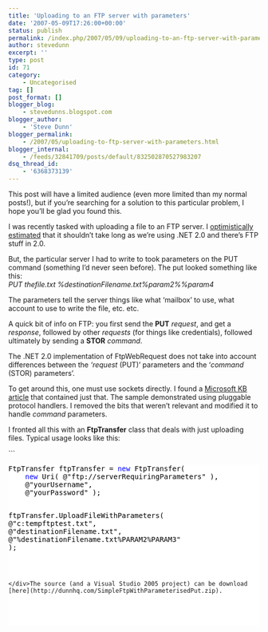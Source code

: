 ```yaml
---
title: 'Uploading to an FTP server with parameters'
date: '2007-05-09T17:26:00+00:00'
status: publish
permalink: /index.php/2007/05/09/uploading-to-an-ftp-server-with-parameters
author: stevedunn
excerpt: ''
type: post
id: 71
category:
    - Uncategorised
tag: []
post_format: []
blogger_blog:
    - stevedunns.blogspot.com
blogger_author:
    - 'Steve Dunn'
blogger_permalink:
    - /2007/05/uploading-to-ftp-server-with-parameters.html
blogger_internal:
    - /feeds/32841709/posts/default/832502870527983207
dsq_thread_id:
    - '6368373139'
---
```

This post will have a limited audience (even more limited than my normal posts!), but if you’re searching for a solution to this particular problem, I hope you’ll be glad you found this.

I was recently tasked with uploading a file to an FTP server. I [optimistically estimated](http://www.hanselman.com/blog/SoftwareEstimationRememberThatTargetsAreNotEstimates.aspx) that it shouldn’t take long as we’re using .NET 2.0 and there’s FTP stuff in 2.0.

But, the particular server I had to write to took parameters on the PUT command (something I’d never seen before). The put looked something like this:  
*PUT thefile.txt %destinationFilename.txt%param2%%param4*

The parameters tell the server things like what ‘mailbox’ to use, what account to use to write the file, etc. etc.

A quick bit of info on FTP: you first send the **PUT** *request*, and get a *response*, followed by other *requests* (for things like credentials), followed ultimately by sending a **STOR** *command*.

The .NET 2.0 implementation of FtpWebRequest does not take into account differences between the *‘request* (PUT)’ parameters and the ‘*command* (STOR) parameters’.

To get around this, one must use sockets directly. I found a [Microsoft KB article](http://support.microsoft.com/kb/812409) that contained just that. The sample demonstrated using pluggable protocol handlers. I removed the bits that weren’t relevant and modified it to handle *command* parameters.

I fronted all this with an **FtpTransfer** class that deals with just uploading files. Typical usage looks like this:

<div contenteditable="false" style="padding-right: 0px; display: inline; padding-left: 0px; float: none; padding-bottom: 0px; margin: 0px; padding-top: 0px">```
<pre style="background-color:White;"><div><span style="color: #000000; ">FtpTransfer ftpTransfer </span><span style="color: #000000; ">=</span><span style="color: #000000; "> </span><span style="color: #0000FF; ">new</span><span style="color: #000000; "> FtpTransfer( 
    </span><span style="color: #0000FF; ">new</span><span style="color: #000000; "> Uri( </span><span style="color: #000000; ">@"</span><span style="color: #000000; ">ftp://serverRequiringParameters</span><span style="color: #000000; ">"</span><span style="color: #000000; "> ), 
    </span><span style="color: #000000; ">@"</span><span style="color: #000000; ">yourUsername</span><span style="color: #000000; ">"</span><span style="color: #000000; ">, 
    </span><span style="color: #000000; ">@"</span><span style="color: #000000; ">yourPassword</span><span style="color: #000000; ">"</span><span style="color: #000000; "> );

ftpTransfer.UploadFileWithParameters( 
    </span><span style="color: #000000; ">@"</span><span style="color: #000000; ">c:tempftptest.txt</span><span style="color: #000000; ">"</span><span style="color: #000000; ">, 
    </span><span style="color: #000000; ">@"</span><span style="color: #000000; ">destinationFilename.txt</span><span style="color: #000000; ">"</span><span style="color: #000000; ">, 
    </span><span style="color: #000000; ">@"</span><span style="color: #000000; ">%destinationFilename.txt%PARAM2%PARAM3</span><span style="color: #000000; ">"</span><span style="color: #000000; "> );</span></div>
```

</div>The source (and a Visual Studio 2005 project) can be download [here](http://dunnhq.com/SimpleFtpWithParameterisedPut.zip).